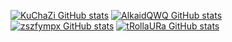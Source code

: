 [![KuChaZi GitHub stats](https://github-widgetbox.vercel.app/api/profile?username=KuChaZi&data=followers,repositories,stars,commits&theme=darkmode)](https://github.com/KuChaZi)
[![AlkaidQWQ GitHub stats](https://github-widgetbox.vercel.app/api/profile?username=AlkaidQWQ&data=followers,repositories,stars,commits&theme=darkmode)](https://github.com/AlkaidQWQ)
[![zszfympx GitHub stats](https://github-widgetbox.vercel.app/api/profile?username=zszfympx&data=followers,repositories,stars,commits&theme=darkmode)](https://github.com/zszfympx)
[![tRollaURa GitHub stats](https://github-widgetbox.vercel.app/api/profile?username=tRollaURa&data=followers,repositories,stars,commits&theme=darkmode)](https://github.com/tRollaURa)
